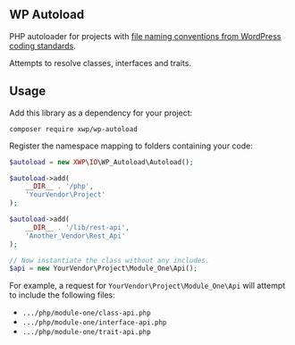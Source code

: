 ## WP Autoload

PHP autoloader for projects with [file naming conventions from WordPress coding standards](https://developer.wordpress.org/coding-standards/wordpress-coding-standards/php/#naming-conventions).

Attempts to resolve classes, interfaces and traits.

## Usage

Add this library as a dependency for your project:

	composer require xwp/wp-autoload

Register the namespace mapping to folders containing your code:

```php
$autoload = new XWP\IO\WP_Autoload\Autoload();

$autoload->add(
	__DIR__ . '/php',
	'YourVendor\Project'
);

$autoload->add(
	__DIR__ . '/lib/rest-api',
	'Another_Vendor\Rest_Api'
);

// Now instantiate the class without any includes.
$api = new YourVendor\Project\Module_One\Api();
```

For example, a request for `YourVendor\Project\Module_One\Api` will attempt to include the following files:

- `.../php/module-one/class-api.php`
- `.../php/module-one/interface-api.php`
- `.../php/module-one/trait-api.php`
